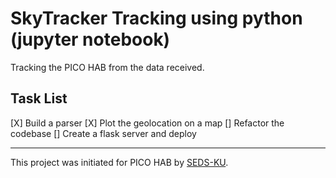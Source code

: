 # SkyTracker Tracking using python (jupyter notebook)

Tracking the PICO HAB from the data received.

## Task List

[X] Build a parser
[X] Plot the geolocation on a map
[] Refactor the codebase
[] Create a flask server and deploy

---

This project was initiated for PICO HAB by [SEDS-KU](https://sedsclub.ku.edu.np/).

